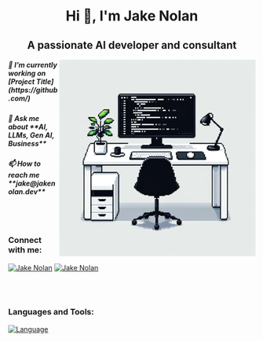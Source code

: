 <h1 align="center">Hi 👋, I'm Jake Nolan</h1>
<h2 align="center" style="border-bottom: 0;">A passionate AI developer and consultant</h2>

<img align="right" alt="Main Image" width = "400" src="github_README_img.png">

<h5>🔭 I’m currently working on [Project Title](https://github.com/)</h5>
<h5>💬 Ask me about **AI, LLMs, Gen AI, Business**</h5>
<h5>📫 How to reach me **jake@jakenolan.dev**</h5>

<br>
<br>

<h3 align="left">Connect with me:</h3>
<p align="left">
  <a href="" target="blank"><img align="center" src="" alt="Jake Nolan" height="30" width="40" /></a>
  <a href="" target="blank"><img align="center" src="" alt="Jake Nolan" height="30" width="40" /></a>
</p>

<br>
<br>

<h3 align="left">Languages and Tools:</h3>
<p align="left"> 
  <a href="" target="_blank" rel="noreferrer"> <img src="" alt="Language" width="40" height="40"/> </a> 
</p>
